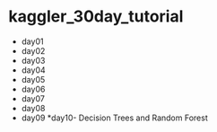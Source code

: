 # kaggler_30day_tutorial
* day01
* day02
* day03
* day04
* day05
* day06
* day07
* day08
* day09
*day10- Decision Trees and Random Forest
